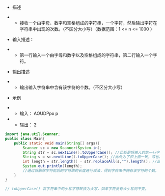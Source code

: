 + 描述
+ + 接收一个由字母、数字和空格组成的字符串，一个字符，然后输出字符在字符串中出现的次数。（不区分大小写）（数据范围：1 <= n <= 1000 ）

+ 输入描述：
+ + 第一行输入一个由字母和数字以及空格组成的字符串，第二行输入一个字符。

+ 输出描述
+ + 输出输入字符串中含有该字符的个数。（不区分大小写）

+ 示例
+ + 输入：
	AOUDPpo
	p
+ + 输出：
	2

```java
import java.util.Scanner;
public class Main{
	public static void main(String[] args){
		Scanner sc = new Scanner(System.in);
		String str = sc.nextLine().toUpperCase(); //此处是将输入的第一行字符串中的小写字符全部转换为大写
		String s = sc.nextLine().toUpperCase(); //此处为了和上面一致，故也将小写字符转换为大写
		int length = str.length() - str.replaceAll(s,"").length(); //此处将字符串中与字符相同的字符全部删除。
		System.out.println(length);
		//通过将删除字符前后的字符串的长度进行减法，得到字符串中拥有该字符的个数。
	}
}

// toUpperCase() 将字符串中的小写字符转换为大写，如果字符没有大小写则不变。
```


